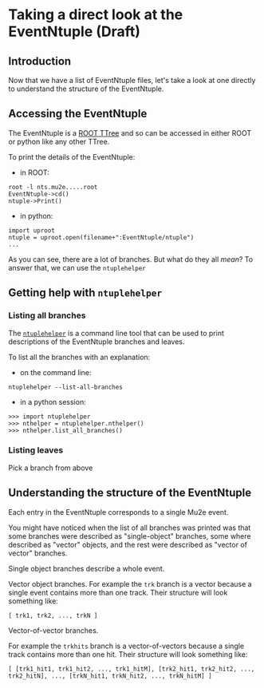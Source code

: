 # Taking a direct look at the EventNtuple (Draft)

## Introduction

Now that we have a list of EventNtuple files, let's take a look at one directly to understand the structure of the EventNtuple.

## Accessing the EventNtuple

The EventNtuple is a [ROOT TTree](https://root.cern.ch/doc/master/classTTree.html) and so can be accessed in either ROOT or python like any other TTree.

To print the details of the EventNtuple:

* in ROOT:

```
root -l nts.mu2e.....root
EventNtuple->cd()
ntuple->Print()
```

* in python:

```
import uproot
ntuple = uproot.open(filename+":EventNtuple/ntuple")
...
```

As you can see, there are a lot of branches. But what do they all _mean_? To answer that, we can use the ```ntuplehelper```

## Getting help with ```ntuplehelper```

### Listing all branches

The [```ntuplehelper```](https://github.com/Mu2e/EventNtuple/blob/main/doc/ntuplehelper.md) is a command line tool that can be used to print descriptions of the EventNtuple branches and leaves.

To list all the branches with an explanation:

* on the command line:

```
ntuplehelper --list-all-branches
```

* in a python session:

```
>>> import ntuplehelper
>>> nthelper = ntuplehelper.nthelper()
>>> nthelper.list_all_branches()
```

### Listing leaves

Pick a branch from above

## Understanding the structure of the EventNtuple

Each entry in the EventNtuple corresponds to a single Mu2e event.

You might have noticed when the list of all branches was printed was that some branches were described as "single-object" branches, some where described as "vector" objects, and the rest were described as "vector of vector" branches.

Single object branches describe a whole event.

Vector object branches.  For example the ```trk``` branch is a vector because a single event contains more than one track. Their structure will look something like:

```
[ trk1, trk2, ..., trkN ]
```

Vector-of-vector branches.

For example the ```trkhits``` branch is a vector-of-vectors because a single track contains more than one hit. Their structure will look something like:

```
[ [trk1_hit1, trk1_hit2, ..., trk1_hitM], [trk2_hit1, trk2_hit2, ..., trk2_hitN], ..., [trkN_hit1, trkN_hit2, ..., trkN_hitM] ]
```

